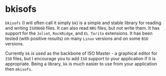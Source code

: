 bkisofs
=======

`bkisofs` (I will often call it simply `bk`) is a simple and stable library for reading and writing `ISO9660` files. It can also read `NRG` files, but not write them. It has support for the `Joliet`, `RockRidge`, and `EL Torito` extensions. It has been tested (with positive results) on many `Linux` versions and on some `BSD` versions.

Currently `bk` is used as the backbone of ISO Master - a graphical editor for `ISO` files, but I encourage you to add `ISO` support to your application if it is appropriate. Being a library, `bk` is much easier to use from your application then `mkisofs`.
